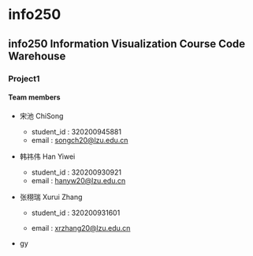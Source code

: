 # info250
## info250 Information Visualization Course Code Warehouse
### Project1
#### Team members
- 宋池 ChiSong 
  - student_id : 320200945881
  - email : songch20@lzu.edu.cn
  
- 韩祎伟 Han Yiwei
  - student_id : 320200930921
  - email : hanyw20@lzu.edu.cn

 - 张栩瑞 Xurui Zhang
   - student_id : 320200931601

   - email : xrzhang20@lzu.edu.cn

 - gy
